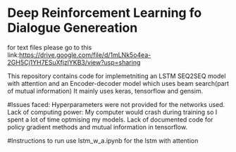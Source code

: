 # Deep Reinforcement Learning fo Dialogue Genereation
for text files please go to this link:https://drive.google.com/file/d/1mLNk5o4ea-2GH5Cj1YH7ESuXfjzlYKB3/view?usp=sharing

This repository contains code for implemetniting an LSTM SEQ2SEQ model with attention and an Encoder-decoder model which uses beam search(part of mutual information)
It mainly uses keras, tensorflow and gensim.

#Issues faced:
Hyperparameters were not provided for the networks used.
Lack of computing power: My computer would crash during training so I spent a lot of time optmising my models.
Lack of documented code for policy gradient methods and mutual information in tensorflow.

#Instructions to run
use lstm_w_a.ipynb for the lstm with attention
